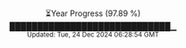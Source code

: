 <p align="center">
⏳Year Progress (97.89 %) <br>
█████████████████████████████▁ <br>
<sub>Updated: Tue, 24 Dec 2024 06:28:54 GMT</sub>
</p>

